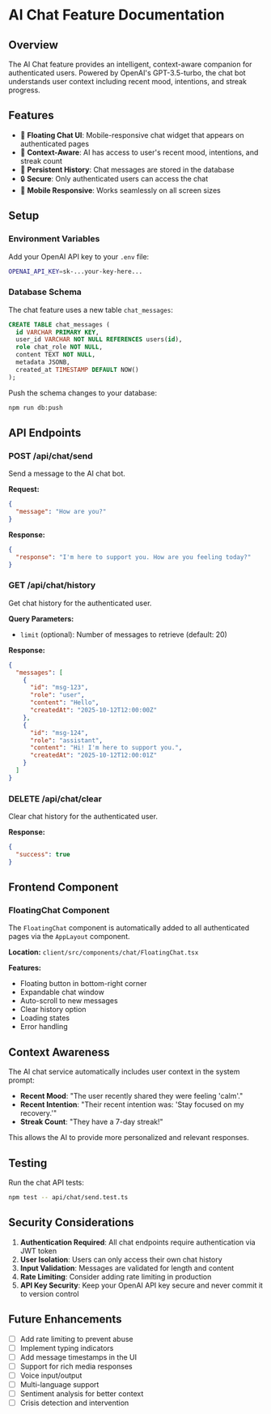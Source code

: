 # AI Chat Feature Documentation

## Overview
The AI Chat feature provides an intelligent, context-aware companion for authenticated users. Powered by OpenAI's GPT-3.5-turbo, the chat bot understands user context including recent mood, intentions, and streak progress.

## Features
- 💬 **Floating Chat UI**: Mobile-responsive chat widget that appears on authenticated pages
- 🧠 **Context-Aware**: AI has access to user's recent mood, intentions, and streak count
- 📝 **Persistent History**: Chat messages are stored in the database
- 🔒 **Secure**: Only authenticated users can access the chat
- 📱 **Mobile Responsive**: Works seamlessly on all screen sizes

## Setup

### Environment Variables
Add your OpenAI API key to your `.env` file:

```bash
OPENAI_API_KEY=sk-...your-key-here...
```

### Database Schema
The chat feature uses a new table `chat_messages`:

```sql
CREATE TABLE chat_messages (
  id VARCHAR PRIMARY KEY,
  user_id VARCHAR NOT NULL REFERENCES users(id),
  role chat_role NOT NULL,
  content TEXT NOT NULL,
  metadata JSONB,
  created_at TIMESTAMP DEFAULT NOW()
);
```

Push the schema changes to your database:

```bash
npm run db:push
```

## API Endpoints

### POST /api/chat/send
Send a message to the AI chat bot.

**Request:**
```json
{
  "message": "How are you?"
}
```

**Response:**
```json
{
  "response": "I'm here to support you. How are you feeling today?"
}
```

### GET /api/chat/history
Get chat history for the authenticated user.

**Query Parameters:**
- `limit` (optional): Number of messages to retrieve (default: 20)

**Response:**
```json
{
  "messages": [
    {
      "id": "msg-123",
      "role": "user",
      "content": "Hello",
      "createdAt": "2025-10-12T12:00:00Z"
    },
    {
      "id": "msg-124",
      "role": "assistant",
      "content": "Hi! I'm here to support you.",
      "createdAt": "2025-10-12T12:00:01Z"
    }
  ]
}
```

### DELETE /api/chat/clear
Clear chat history for the authenticated user.

**Response:**
```json
{
  "success": true
}
```

## Frontend Component

### FloatingChat Component
The `FloatingChat` component is automatically added to all authenticated pages via the `AppLayout` component.

**Location:** `client/src/components/chat/FloatingChat.tsx`

**Features:**
- Floating button in bottom-right corner
- Expandable chat window
- Auto-scroll to new messages
- Clear history option
- Loading states
- Error handling

## Context Awareness

The AI chat service automatically includes user context in the system prompt:

- **Recent Mood**: "The user recently shared they were feeling 'calm'."
- **Recent Intention**: "Their recent intention was: 'Stay focused on my recovery.'"
- **Streak Count**: "They have a 7-day streak!"

This allows the AI to provide more personalized and relevant responses.

## Testing

Run the chat API tests:

```bash
npm test -- api/chat/send.test.ts
```

## Security Considerations

1. **Authentication Required**: All chat endpoints require authentication via JWT token
2. **User Isolation**: Users can only access their own chat history
3. **Input Validation**: Messages are validated for length and content
4. **Rate Limiting**: Consider adding rate limiting in production
5. **API Key Security**: Keep your OpenAI API key secure and never commit it to version control

## Future Enhancements

- [ ] Add rate limiting to prevent abuse
- [ ] Implement typing indicators
- [ ] Add message timestamps in the UI
- [ ] Support for rich media responses
- [ ] Voice input/output
- [ ] Multi-language support
- [ ] Sentiment analysis for better context
- [ ] Crisis detection and intervention
